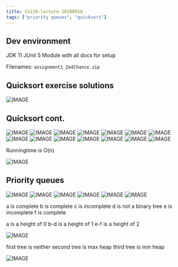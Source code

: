 ```yaml
---
title: CS130-lecture-20200928
tags: ["priority queues", "quicksort"]
---
```


## Dev environment

JDK 11
JUnit 5
Module with all docs for setup

Filenames: `assignment1_ZedChance.zip`

## Quicksort exercise solutions

![IMAGE](/notes/B815BB88F8D9AE7E7090A5869D7AD1B1.jpg)

## Quicksort cont.

![IMAGE](/notes/730BC2D3FB50A660B4684BA8FD0090E7.jpg)
![IMAGE](/notes/CC51F062B70E441CFEFCD27A38C0FE3A.jpg)
![IMAGE](/notes/1DEB3B9295633FD72C662BD7420044D1.jpg)
![IMAGE](/notes/C6D51E712DE8D37DA3F4E684A526A8E0.jpg)
![IMAGE](/notes/0EECAC4CC53539763387B9861F04E847.jpg)
![IMAGE](/notes/ECCED7B79FFC3EA4D473E5A63DC988D4.jpg)
![IMAGE](/notes/DDE8F1AF081CE62525BEAD968B510DBB.jpg)
![IMAGE](/notes/4364924455388E14A1723740C0A845AD.jpg)
![IMAGE](/notes/8C1DDB76C8F4C64FF8EE0D0833261943.jpg)
![IMAGE](/notes/2747EF63421ACC7C402884DCF2554D7C.jpg)
![IMAGE](/notes/3CCAE8013C3CF3D8FD596EE52E6A6083.jpg)
![IMAGE](/notes/180389865F8C7AEAE1913E6E5EEBB5B0.jpg)
![IMAGE](/notes/515FA06174226F6DD242D55AD40C5BDC.jpg)
![IMAGE](/notes/B88779EA49B5A4BC9E0797D67571044C.jpg)

Runningtime is O(n)

![IMAGE](/notes/188EAC8331003D7F1B689C685D6E2DCC.jpg)

## Priority queues

![IMAGE](/notes/58BC06A038E6E7BB6D4FEDF5102AD026.jpg)
![IMAGE](/notes/EE190309C02802E55C074FC936F76CE3.jpg)
![IMAGE](/notes/6EC16C039527BA63363957A5F8241175.jpg)
![IMAGE](/notes/79400AE1B768E565DBA6A6253B6A1F59.jpg)
![IMAGE](/notes/495F91C4C295F0A4B62E3F6013DAF6DB.jpg)
![IMAGE](/notes/0FB6426EA16E43CE082C620129E79591.jpg)

a is complete
b is complete
c is incomplete
d is not a binary tree
e is incomplete
f is complete

a is a height of 0
b-d is a height of 1
e-f is a height of 2

![IMAGE](/notes/E17E790622CBAF2D369D7D4F1C234EA3.jpg)

first tree is neither
second tree is max heap
third tree is min heap

![IMAGE](/notes/2461C0C8716950661ADEE86D5405862B.jpg)
